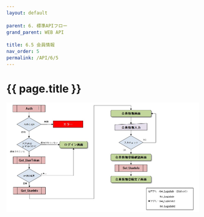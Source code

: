 ```yaml
---
layout: default

parent: 6. 標準APIフロー
grand_parent: WEB API

title: 6.5 会員情報
nav_order: 5
permalink: /API/6/5
---
```


# {{ page.title }}

<a href="/img/API/6.5.会員情報.jpeg" target="_blank">
<img src="/img/API/6.5.会員情報.jpeg" alt="search tokui">
</a>